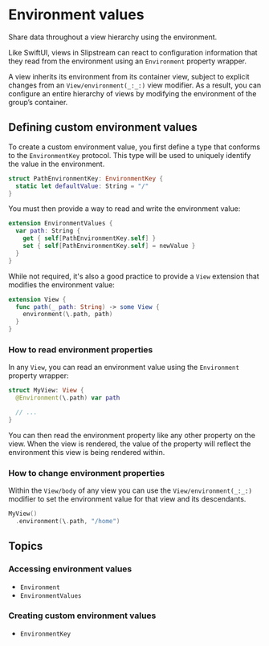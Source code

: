 # Environment values

Share data throughout a view hierarchy using the environment.

Like SwiftUI, views in Slipstream can react to configuration information
that they read from the environment using an ``Environment`` property wrapper.

A view inherits its environment from its container view, subject to explicit
changes from an ``View/environment(_:_:)`` view modifier. As a result, you
can configure an entire hierarchy of views by modifying the environment of
the group’s container.

## Defining custom environment values

To create a custom environment value, you first define a type that conforms
to the ``EnvironmentKey`` protocol. This type will be used to uniquely
identify the value in the environment.

```swift
struct PathEnvironmentKey: EnvironmentKey {
  static let defaultValue: String = "/"
}
```

You must then provide a way to read and write the environment value:

```swift
extension EnvironmentValues {
  var path: String {
    get { self[PathEnvironmentKey.self] }
    set { self[PathEnvironmentKey.self] = newValue }
  }
}
```

While not required, it's also a good practice to provide a ``View``
extension that modifies the environment value:

```swift
extension View {
  func path(_ path: String) -> some View {
    environment(\.path, path)
  }
}
```

### How to read environment properties

In any ``View``, you can read an environment value using the ``Environment``
property wrapper:

```swift
struct MyView: View {
  @Environment(\.path) var path

  // ...
}
```

You can then read the environment property like any other property on
the view. When the view is rendered, the value of the property will
reflect the environment this view is being rendered within. 

### How to change environment properties

Within the ``View/body`` of any view you can use the ``View/environment(_:_:)``
modifier to set the environment value for that view and its descendants.

```swift
MyView()
  .environment(\.path, "/home")
```


## Topics

### Accessing environment values

- ``Environment``
- ``EnvironmentValues``

### Creating custom environment values

- ``EnvironmentKey``
